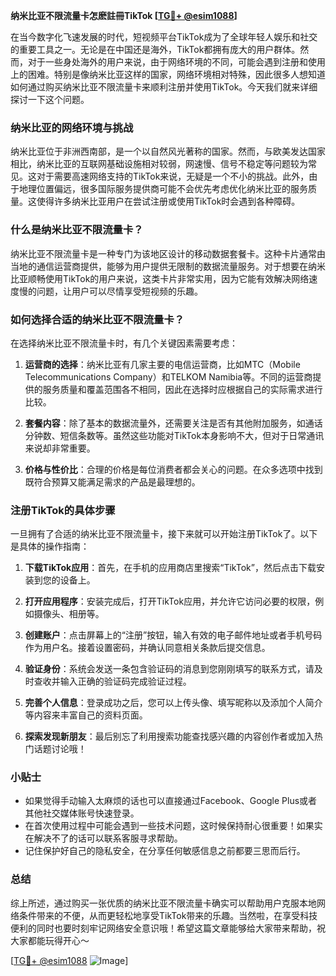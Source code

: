 **纳米比亚不限流量卡怎麽註冊TikTok [[TG💪+ @esim1088](https://t.me/s/esim1088)]**

在当今数字化飞速发展的时代，短视频平台TikTok成为了全球年轻人娱乐和社交的重要工具之一。无论是在中国还是海外，TikTok都拥有庞大的用户群体。然而，对于一些身处海外的用户来说，由于网络环境的不同，可能会遇到注册和使用上的困难。特别是像纳米比亚这样的国家，网络环境相对特殊，因此很多人想知道如何通过购买纳米比亚不限流量卡来顺利注册并使用TikTok。今天我们就来详细探讨一下这个问题。

### 纳米比亚的网络环境与挑战

纳米比亚位于非洲西南部，是一个以自然风光著称的国家。然而，与欧美发达国家相比，纳米比亚的互联网基础设施相对较弱，网速慢、信号不稳定等问题较为常见。这对于需要高速网络支持的TikTok来说，无疑是一个不小的挑战。此外，由于地理位置偏远，很多国际服务提供商可能不会优先考虑优化纳米比亚的服务质量。这使得许多纳米比亚用户在尝试注册或使用TikTok时会遇到各种障碍。

### 什么是纳米比亚不限流量卡？

纳米比亚不限流量卡是一种专门为该地区设计的移动数据套餐卡。这种卡片通常由当地的通信运营商提供，能够为用户提供无限制的数据流量服务。对于想要在纳米比亚顺畅使用TikTok的用户来说，这类卡片非常实用，因为它能有效解决网络速度慢的问题，让用户可以尽情享受短视频的乐趣。

### 如何选择合适的纳米比亚不限流量卡？

在选择纳米比亚不限流量卡时，有几个关键因素需要考虑：

1. **运营商的选择**：纳米比亚有几家主要的电信运营商，比如MTC（Mobile Telecommunications Company）和TELKOM Namibia等。不同的运营商提供的服务质量和覆盖范围各不相同，因此在选择时应根据自己的实际需求进行比较。

2. **套餐内容**：除了基本的数据流量外，还需要关注是否有其他附加服务，如通话分钟数、短信条数等。虽然这些功能对TikTok本身影响不大，但对于日常通讯来说却非常重要。

3. **价格与性价比**：合理的价格是每位消费者都会关心的问题。在众多选项中找到既符合预算又能满足需求的产品是最理想的。

### 注册TikTok的具体步骤

一旦拥有了合适的纳米比亚不限流量卡，接下来就可以开始注册TikTok了。以下是具体的操作指南：

1. **下载TikTok应用**：首先，在手机的应用商店里搜索“TikTok”，然后点击下载安装到您的设备上。

2. **打开应用程序**：安装完成后，打开TikTok应用，并允许它访问必要的权限，例如摄像头、相册等。

3. **创建账户**：点击屏幕上的“注册”按钮，输入有效的电子邮件地址或者手机号码作为用户名。接着设置密码，并确认同意相关条款后提交信息。

4. **验证身份**：系统会发送一条包含验证码的消息到您刚刚填写的联系方式，请及时查收并输入正确的验证码完成验证过程。

5. **完善个人信息**：登录成功之后，您可以上传头像、填写昵称以及添加个人简介等内容来丰富自己的资料页面。

6. **探索发现新朋友**：最后别忘了利用搜索功能查找感兴趣的内容创作者或加入热门话题讨论哦！

### 小贴士

- 如果觉得手动输入太麻烦的话也可以直接通过Facebook、Google Plus或者其他社交媒体账号快速登录。
- 在首次使用过程中可能会遇到一些技术问题，这时候保持耐心很重要！如果实在解决不了的话可以联系客服寻求帮助。
- 记住保护好自己的隐私安全，在分享任何敏感信息之前都要三思而后行。

### 总结

综上所述，通过购买一张优质的纳米比亚不限流量卡确实可以帮助用户克服本地网络条件带来的不便，从而更轻松地享受TikTok带来的乐趣。当然啦，在享受科技便利的同时也要时刻牢记网络安全意识哦！希望这篇文章能够给大家带来帮助，祝大家都能玩得开心～

[[TG💪+ @esim1088](https://t.me/s/esim1088) ![Image](https://i.postimg.cc/4NQfJmqS/Snipaste-2025-05-13-00-14-12.png)]
